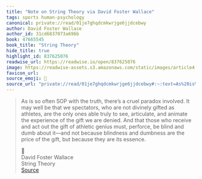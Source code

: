 ```yaml
---
title: "Note on String Theory via David Foster Wallace"
tags: sports human-psychology
canonical: private://read/01je7ghqdcmkwrjge6jjdcebwy
author: David Foster Wallace
author_id: 31cd6837073a696b
book: 47665545
book_title: "String Theory"
hide_title: true
highlight_id: 837625076
readwise_url: https://readwise.io/open/837625076
image: https://readwise-assets.s3.amazonaws.com/static/images/article4.6bc1851654a0.png
favicon_url: 
source_emoji: 📕
source_url: "private://read/01je7ghqdcmkwrjge6jjdcebwy#:~:text=As%20is%20so,are%20its%20essence."
---
```


> As is so often SOP with the truth, there’s a cruel paradox involved. It may well be that we spectators, who are not divinely gifted as athletes, are the only ones able truly to see, articulate, and animate the experience of the gift we are denied. And that those who receive and act out the gift of athletic genius must, perforce, be blind and dumb about it—and not because blindness and dumbness are the price of the gift, but because they are its essence.
> <div class="quoteback-footer"><div class="quoteback-avatar"><span class="mini-emoji"> 📕</span></div><div class="quoteback-metadata"><div class="metadata-inner"><span style="display:none">FROM:</span><div aria-label="David Foster Wallace" class="quoteback-author"> David Foster Wallace</div><div aria-label="String Theory" class="quoteback-title"> String Theory</div></div></div><div class="quoteback-backlink"><a target="_blank" aria-label="go to the full text of this quotation" rel="noopener" href="private://read/01je7ghqdcmkwrjge6jjdcebwy#:~:text=As%20is%20so,are%20its%20essence." class="quoteback-arrow"> Source</a></div></div>